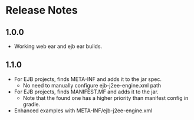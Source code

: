 
# Release Notes

## 1.0.0

* Working web ear and ejb ear builds.

## 1.1.0

* For EJB projects, finds META-INF and adds it to the jar spec.
	* No need to manually configure ejb-j2ee-engine.xml path
* For EJB projects, finds MANIFEST.MF and adds it to the jar.
	* Note that the found one has a higher priority than manifest config in gradle.
* Enhanced examples with META-INF/ejb-j2ee-engine.xml 
